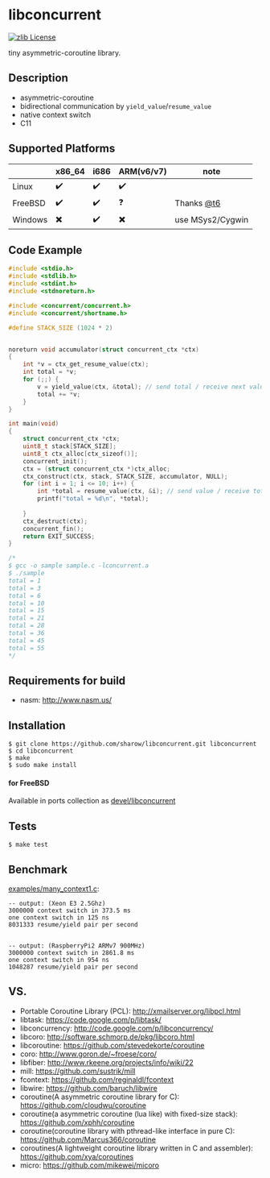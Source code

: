 libconcurrent
=============
[![zlib License](http://img.shields.io/badge/license-zlib-orange.svg?style=flat-square)](https://github.com/sharow/libconcurrent/blob/master/LICENSE)


tiny asymmetric-coroutine library.

## Description
+ asymmetric-coroutine
+ bidirectional communication by `yield_value`/`resume_value`
+ native context switch
+ C11

## Supported Platforms
|         | x86_64                   | i686               | ARM(v6/v7)               | note             |
|---------|--------------------------|--------------------|--------------------------|------------------|
| Linux   | :heavy_check_mark:       | :heavy_check_mark: | :heavy_check_mark:       |                  |
| FreeBSD | :heavy_check_mark:       | :heavy_check_mark: | :question:               |Thanks [@t6](https://github.com/t6)|
| Windows | :heavy_multiplication_x: | :heavy_check_mark: | :heavy_multiplication_x: | use MSys2/Cygwin |

## Code Example

```c
#include <stdio.h>
#include <stdlib.h>
#include <stdint.h>
#include <stdnoreturn.h>

#include <concurrent/concurrent.h>
#include <concurrent/shortname.h>

#define STACK_SIZE (1024 * 2)


noreturn void accumulator(struct concurrent_ctx *ctx)
{
    int *v = ctx_get_resume_value(ctx);
    int total = *v;
    for (;;) {
        v = yield_value(ctx, &total); // send total / receive next value
        total += *v;
    }
}

int main(void)
{
    struct concurrent_ctx *ctx;
    uint8_t stack[STACK_SIZE];
    uint8_t ctx_alloc[ctx_sizeof()];
    concurrent_init();
    ctx = (struct concurrent_ctx *)ctx_alloc;
    ctx_construct(ctx, stack, STACK_SIZE, accumulator, NULL);
    for (int i = 1; i <= 10; i++) {
        int *total = resume_value(ctx, &i); // send value / receive total
        printf("total = %d\n", *total);
        
    }
    ctx_destruct(ctx);
    concurrent_fin();
    return EXIT_SUCCESS;
}

/*
$ gcc -o sample sample.c -lconcurrent.a
$ ./sample
total = 1
total = 3
total = 6
total = 10
total = 15
total = 21
total = 28
total = 36
total = 45
total = 55
*/
```

## Requirements for build
- nasm: http://www.nasm.us/


## Installation
```
$ git clone https://github.com/sharow/libconcurrent.git libconcurrent
$ cd libconcurrent
$ make
$ sudo make install

```

#### for FreeBSD
Available in ports collection as [devel/libconcurrent](http://portsmon.freebsd.org/portoverview.py?category=devel&portname=libconcurrent)

## Tests
```
$ make test

```

## Benchmark

[examples/many_context1.c](https://github.com/sharow/libconcurrent/blob/master/examples/many_context1.c):

```
-- output: (Xeon E3 2.5Ghz)
3000000 context switch in 373.5 ms
one context switch in 125 ns
8031333 resume/yield pair per second


-- output: (RaspberryPi2 ARMv7 900MHz)
3000000 context switch in 2861.8 ms
one context switch in 954 ns
1048287 resume/yield pair per second
```


## VS. 
+ Portable Coroutine Library (PCL): http://xmailserver.org/libpcl.html
+ libtask: https://code.google.com/p/libtask/
+ libconcurrency: http://code.google.com/p/libconcurrency/
+ libcoro: http://software.schmorp.de/pkg/libcoro.html
+ libcoroutine: https://github.com/stevedekorte/coroutine
+ coro: http://www.goron.de/~froese/coro/
+ libfiber: http://www.rkeene.org/projects/info/wiki/22
+ mill: https://github.com/sustrik/mill
+ fcontext: https://github.com/reginaldl/fcontext
+ libwire: https://github.com/baruch/libwire
+ coroutine(A asymmetric coroutine library for C): https://github.com/cloudwu/coroutine
+ coroutine(a asymmetric coroutine (lua like) with fixed-size stack): https://github.com/xphh/coroutine
+ coroutine(coroutine library with pthread-like interface in pure C): https://github.com/Marcus366/coroutine
+ coroutines(A lightweight coroutine library written in C and assembler): https://github.com/xya/coroutines
+ micro: https://github.com/mikewei/micoro
